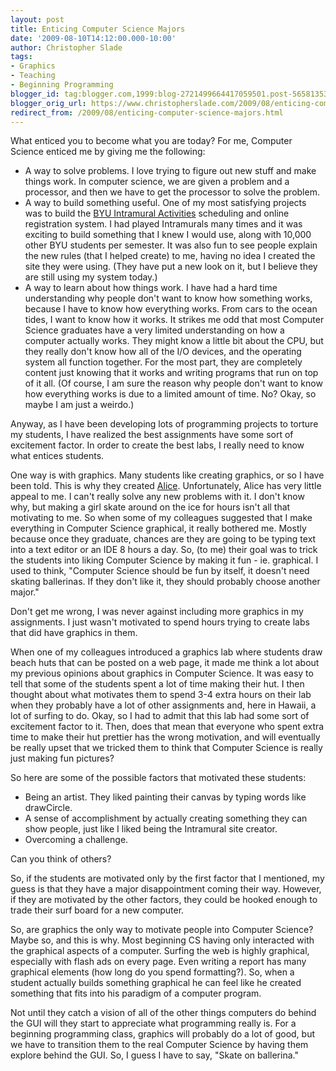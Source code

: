 ```yaml
---
layout: post
title: Enticing Computer Science Majors
date: '2009-08-10T14:12:00.000-10:00'
author: Christopher Slade
tags:
- Graphics
- Teaching
- Beginning Programming
blogger_id: tag:blogger.com,1999:blog-2721499664417059501.post-5658135307756904641
blogger_orig_url: https://www.christopherslade.com/2009/08/enticing-computer-science-majors.html
redirect_from: /2009/08/enticing-computer-science-majors.html
---
```


What enticed you to become what you are today?  For me, Computer Science enticed me by giving me the following:

* A way to solve problems.  I love trying to figure out new stuff and make things work.  In computer science, we are given a problem and a processor, and then we have to get the processor to solve the problem.
* A way to build something useful.  One of my most satisfying projects was to build the [BYU Intramural Activities](http://intramurals.byu.edu/) scheduling and online registration system.  I had played Intramurals many times and it was exciting to build something that I knew I would use, along with 10,000 other BYU students per semester.  It was also fun to see people explain the new rules (that I helped create) to me, having no idea I created the site they were using.  (They have put a new look on it, but I believe they are still using my system today.)
* A way to learn about how things work.  I have had a hard time understanding why people don't want to know how something works, because I have to know how everything works.  From cars to the ocean tides, I want to know how it works.  It strikes me odd that most Computer Science graduates have a very limited understanding on how a computer actually works.  They might know a little bit about the CPU, but they really don't know how all of the I/O devices, and the operating system all function together.  For the most part, they are completely content just knowing that it works and writing programs that run on top of it all.  (Of course, I am sure the reason why people don't want to know how everything works is due to a limited amount of time.  No?  Okay, so maybe I am just a weirdo.)


Anyway, as I have been developing lots of programming projects to torture my students, I have realized the best assignments have some sort of excitement factor.  In order to create the best labs, I really need to know what entices students.

One way is with graphics.  Many students like creating graphics, or so I have been told.  This is why they created [Alice](http://www.alice.org/).  Unfortunately,  Alice has very little appeal to me.  I can't really solve any new problems with it.  I don't know why, but making a girl skate around on the ice for hours isn't all that motivating to me.  So when some of my colleagues suggested that I make everything in Computer Science graphical, it really bothered me.  Mostly because once they graduate, chances are they are going to be typing text into a text editor or an IDE 8 hours a day.  So, (to me) their goal was to trick the students into liking Computer Science by making it fun - ie. graphical.  I used to think, "Computer Science should be fun by itself, it doesn't need skating ballerinas.  If they don't like it, they should probably choose another major."

Don't get me wrong, I was never against including more graphics in my assignments.  I just wasn't motivated to spend hours trying to create labs that did have graphics in them.

When one of my colleagues introduced a graphics lab where students draw beach huts that can be posted on a web page, it made me think a lot about my previous opinions about graphics in Computer Science.  It was easy to tell that some of the students spent a lot of time making their hut.  I then thought about what motivates them to spend 3-4 extra hours on their lab when they probably have a lot of other assignments and, here in Hawaii, a lot of surfing to do. Okay, so I had to admit that this lab had some sort of excitement factor to it.  Then, does that mean that everyone who spent extra time to make their hut prettier has the wrong motivation, and will eventually be really upset that we tricked them to think that Computer Science is really just making fun pictures?

So here are some of the possible factors that motivated these students:

* Being an artist.  They liked painting their canvas by typing words like drawCircle.
* A sense of accomplishment by actually creating something they can show people, just like I liked being the Intramural site creator.
* Overcoming a challenge.

Can you think of others?

So, if the students are motivated only by the first factor that I mentioned, my guess is that they have a major disappointment coming their way.  However, if they are motivated by the other factors, they could be hooked enough to trade their surf board for a new computer.

So, are graphics the only way to motivate people into Computer Science?  Maybe so, and this is why.  Most beginning CS having only interacted with the graphical aspects of a computer.  Surfing the web is highly graphical, especially with flash ads on every page.  Even writing a report has many graphical elements (how long do you spend formatting?).  So, when a student actually builds something graphical he can feel like he created something that fits into his paradigm of a computer program.

Not until they catch a vision of  all of the other things computers do behind the GUI will they start to appreciate what programming really is.  For a beginning programming class, graphics will probably do a lot of good, but we have to transition them to the real Computer Science by having them explore behind the GUI.  So, I guess I have to say, "Skate on ballerina."